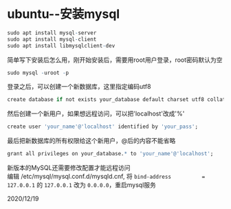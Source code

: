 # ubuntu--安装mysql

```r
sudo apt install mysql-server
sudo apt install mysql-client 
sudo apt install libmysqlclient-dev
```

简单写下安装后怎么用，刚开始安装后，需要用root用户登录，root密码默认为空  
```r
sudo mysql -uroot -p
```

登录之后，可以创建一个新数据库，这里指定编码utf8  
```r
create database if not exists your_database default charset utf8 collate utf8_general_ci;
```

然后创建一个新用户，如果想远程访问，可以把'localhost'改成'%'  
```r
create user 'your_name'@'localhost' identified by 'your_pass';
```

最后把新数据库的所有权限给这个新用户，@后的内容不能省略  
```r
grant all privileges on your_database.* to 'your_name'@'localhost';
```

新版本的MySQL还需要修改配置才能远程访问  
编辑 /etc/mysql/mysql.conf.d/mysqld.cnf, 将 `bind-address          = 127.0.0.1` 的 `127.0.0.1` 改为 `0.0.0.0`，重启mysql服务  


2020/12/19  
